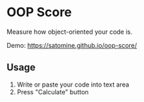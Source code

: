 # OOP Score
Measure how object-oriented your code is.

Demo: https://satomine.github.io/oop-score/

## Usage

1. Write or paste your code into text area
1. Press "Calculate" button
